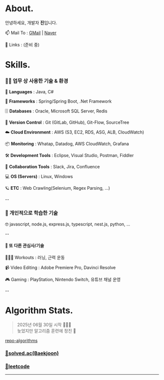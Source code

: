 About.
======

안녕하세요, 개발자 **진**입니다.

📫 Mail To : [GMail](mailto:lj7812@gmail.com) | [Naver](mailto:ivynk@naver.com) 

🔗 Links : (준비 중)  


Skills.
=======

### 🧑‍💻 업무 상 사용한 기술 & 환경

📝 **Languages** : Java, C#

🌱 **Frameworks** : Spring/Spring Boot, .Net Framework  

🗄️ **Databases** : Oracle, Microsoft SQL Server, Redis  

🔀 **Version Control** : Git (GitLab, GitHub), Git-Flow, SourceTree  

☁️ **Cloud Environment** : AWS (S3, EC2, RDS, ASG, ALB, CloudWatch)  

📦 **Monitoring** : Whatap, Datadog, AWS CloudWatch, Grafana  

🛠️ **Development Tools** : Eclipse, Visual Studio, Postman, Fiddler  

💬 **Collaboration Tools** : Slack, Jira, Confluence  

💻 **OS (Servers)** : Linux, Windows  

🪐 **ETC** : Web Crawling(Selenium, Regex Parsing, ...)  

--
  
### 📖 개인적으로 학습한 기술

🤓 javascript, node.js, express.js, typescript, nest.js, python, ...    

--

#### 💪 또 다른 관심사/기술  

🏃‍♀️‍➡️ Workouts : 러닝, 근력 운동  

📹 Video Editing : Adobe Premiere Pro, Davinci Resolve  

🎮 Gaming : PlayStation, Nintendo Switch, 유튜브 채널 운영  

-- 

Algorithm Stats.
================

> 2025년 06월 30일 시작 🏃‍♀️‍➡️  
> 늦었지만 알고리즘 훈련에 정진 🥵  

[repo-algorithms](https://github.com/eljay0921/algorithms)

### [🔗solved.ac(Baekjoon)](https://solved.ac/profile/lj7812)  
### [🔗leetcode](https://leetcode.com/u/lj7812/)  

---
